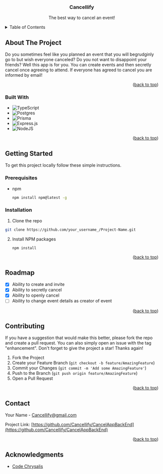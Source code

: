 <!-- PROJECT LOGO -->
<br />
<div align="center">
    <h3 align="center">Cancellify</h3>

  <p align="center">
    The best way to cancel an event!
  </p>
</div>



<!-- TABLE OF CONTENTS -->
<details>
  <summary>Table of Contents</summary>
  <ol>
    <li>
      <a href="#about-the-project">About The Project</a>
      <ul>
        <li><a href="#built-with">Built With</a></li>
      </ul>
    </li>
    <li>
      <a href="#getting-started">Getting Started</a>
      <ul>
        <li><a href="#prerequisites">Prerequisites</a></li>
        <li><a href="#installation">Installation</a></li>
      </ul>
    </li>
    <li><a href="#roadmap">Roadmap</a></li>
    <li><a href="#contributing">Contributing</a></li>
    <li><a href="#contact">Contact</a></li>
    <li><a href="#acknowledgments">Acknowledgments</a></li>
  </ol>
</details>



<!-- ABOUT THE PROJECT -->
## About The Project

Do you sometimes feel like you planned an event that you will begrudginly go to but wish everyone canceled? Do you not want to disappoint your friends? Well this app is for you. You can create events and then secretly cancel once agreeing to attend. If everyone has agreed to cancel you are informed by email!

<p align="right">(<a href="#readme-top">back to top</a>)</p>



### Built With

* ![TypeScript](https://img.shields.io/badge/typescript-%23007ACC.svg?style=for-the-badge&logo=typescript&logoColor=white)
* ![Postgres](https://img.shields.io/badge/postgres-%23316192.svg?style=for-the-badge&logo=postgresql&logoColor=white)
* ![Prisma](https://img.shields.io/badge/Prisma-3982CE?style=for-the-badge&logo=Prisma&logoColor=white)
* ![Express.js](https://img.shields.io/badge/express.js-%23404d59.svg?style=for-the-badge&logo=express&logoColor=%2361DAFB)
* ![NodeJS](https://img.shields.io/badge/node.js-6DA55F?style=for-the-badge&logo=node.js&logoColor=white)



<p align="right">(<a href="#readme-top">back to top</a>)</p>

<!-- GETTING STARTED -->
## Getting Started

To get this project locally follow these simple instructions.

### Prerequisites

* npm
  ```sh
  npm install npm@latest -g
  ```

### Installation

1.  Clone the repo
   ```sh
   git clone https://github.com/your_username_/Project-Name.git
   ```
2. Install NPM packages
   ```sh
   npm install
   ```


<p align="right">(<a href="#readme-top">back to top</a>)</p>


<!-- ROADMAP -->
## Roadmap

- [x] Ability to create and invite
- [x] Ability to secretly cancel
- [x] Ability to openly cancel
- [ ] Ability to change event details as creator of event

<p align="right">(<a href="#readme-top">back to top</a>)</p>

<!-- CONTRIBUTING -->
## Contributing

If you have a suggestion that would make this better, please fork the repo and create a pull request. You can also simply open an issue with the tag "enhancement".
Don't forget to give the project a star! Thanks again!

1. Fork the Project
2. Create your Feature Branch (`git checkout -b feature/AmazingFeature`)
3. Commit your Changes (`git commit -m 'Add some AmazingFeature'`)
4. Push to the Branch (`git push origin feature/AmazingFeature`)
5. Open a Pull Request

<p align="right">(<a href="#readme-top">back to top</a>)</p>


<!-- CONTACT -->
## Contact

Your Name - Cancellify@gmail.com

Project Link: [https://github.com/Cancellify/CancelAppBackEnd](https://github.com/Cancellify/CancelAppBackEnd)

<p align="right">(<a href="#readme-top">back to top</a>)</p>



<!-- ACKNOWLEDGMENTS -->
## Acknowledgments

* [Code Chrysalis](https://www.codechrysalis.io/)